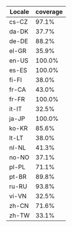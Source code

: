 ﻿| Locale | coverage |
| ------ | -------- |
| cs-CZ | 97.1% |
| da-DK | 37.7% |
| de-DE | 88.2% |
| el-GR | 35.9% |
| en-US | 100.0% |
| es-ES | 100.0% |
| fi-FI | 38.0% |
| fr-CA | 43.0% |
| fr-FR | 100.0% |
| it-IT | 32.5% |
| ja-JP | 100.0% |
| ko-KR | 85.6% |
| lt-LT | 38.0% |
| nl-NL | 41.3% |
| no-NO | 37.1% |
| pl-PL | 71.1% |
| pt-BR | 89.8% |
| ru-RU | 93.8% |
| vi-VN | 32.5% |
| zh-CN | 71.6% |
| zh-TW | 33.1% |
